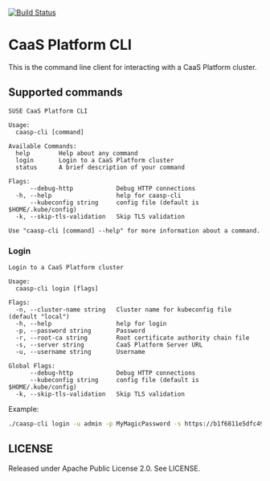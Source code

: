 [![Build Status](https://travis-ci.org/kubic-project/caasp-cli.svg?branch=master)](https://travis-ci.org/kubic-project/caasp-cli)

# CaaS Platform CLI

This is the command line client for interacting with a CaaS Platform cluster.

## Supported commands

```text
SUSE CaaS Platform CLI

Usage:
  caasp-cli [command]

Available Commands:
  help        Help about any command
  login       Login to a CaaS Platform cluster
  status      A brief description of your command

Flags:
      --debug-http            Debug HTTP connections
  -h, --help                  help for caasp-cli
      --kubeconfig string     config file (default is $HOME/.kube/config)
  -k, --skip-tls-validation   Skip TLS validation

Use "caasp-cli [command] --help" for more information about a command.
```

### Login

```text
Login to a CaaS Platform cluster

Usage:
  caasp-cli login [flags]

Flags:
  -n, --cluster-name string   Cluster name for kubeconfig file (default "local")
  -h, --help                  help for login
  -p, --password string       Password
  -r, --root-ca string        Root certificate authority chain file
  -s, --server string         CaaS Platform Server URL
  -u, --username string       Username

Global Flags:
      --debug-http            Debug HTTP connections
      --kubeconfig string     config file (default is $HOME/.kube/config)
  -k, --skip-tls-validation   Skip TLS validation
```

Example:

```bash
./caasp-cli login -u admin -p MyMagicPassword -s https://b1f6811e5dfc49e6b3b99818207e75c8.infra.caasp.local:32000 -r ~/SUSE_Trust_CA.crt 
```

## LICENSE

Released under Apache Public License 2.0. See LICENSE.
